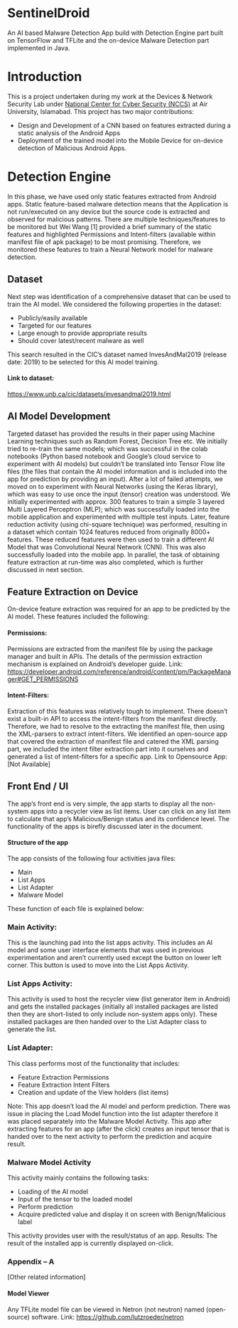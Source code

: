 # SentinelDroid

An AI based Malware Detection App build with Detection Engine part built on TensorFlow and TFLite and the on-device Malware Detection part implemented in Java.

# Introduction

This is a project undertaken during my work at the Devices & Network Security Lab under [National Center for Cyber Security (NCCS)](https://www.nccs.pk/collaborations/academic-patners/air-university-islamabad) at Air University, Islamabad. This project has two major contributions:
* Design and Development of a CNN based on features extracted during a static analysis of the Android Apps
* Deployment of the trained model into the Mobile Device for on-device detection of Malicious Android Apps.

# Detection Engine

In this phase, we have used only static features extracted from Android apps. Static feature-based malware detection means that the Application is not run/executed on any device but the source code is extracted and observed for malicious patterns. There are multiple techniques/features to be monitored but Wei Wang [1] provided a brief summary of the static features and highlighted Permissions and Intent-filters (available within manifest file of apk package) to be most promising. Therefore, we monitored these features to train a Neural Network model for malware detection.

## Dataset

Next step was identification of a comprehensive dataset that can be used to train the AI model. We considered the following properties in the dataset:

+ Publicly/easily available
+ Targeted for our features
+ Large enough to provide appropriate results
+ Should cover latest/recent malware as well

This search resulted in the CIC’s dataset named InvesAndMal2019 (release date: 2019) to be selected for this AI model training.

#### Link to dataset:

https://www.unb.ca/cic/datasets/invesandmal2019.html

## AI Model Development

Targeted dataset has provided the results in their paper using Machine Learning techniques such as Random Forest, Decision Tree etc.
We initially tried to re-train the same models; which was successful in the colab notebooks (Python based notebook and Google’s cloud service to experiment with AI models) but couldn’t be translated into Tensor Flow lite files (the files that contain the AI model information and is included into the app for prediction by providing an input). After a lot of failed attempts, we moved on to experiment with Neural Networks (using the Keras library), which was easy to use once the input (tensor) creation was understood. We initially experimented with approx. 300 features to train a simple 3 layered Multi Layered Perceptron (MLP); which was successfully loaded into the mobile application and experimented with multiple test inputs.
Later, feature reduction activity (using chi-square technique) was performed, resulting in a dataset which contain 1024 features reduced from originally 8000+ features. These reduced features were then used to train a different AI Model that was Convolutional Neural Network (CNN). This was also successfully loaded into the mobile app. In parallel, the task of obtaining feature extraction at run-time was also completed, which is further discussed in next section.

## Feature Extraction on Device

On-device feature extraction was required for an app to be predicted by the AI model. These features included the following:

#### Permissions:

Permissions are extracted from the manifest file by using the package manager and built in APIs. The details of the permission extraction mechanism is explained on Android’s developer guide.
Link:
https://developer.android.com/reference/android/content/pm/PackageManager#GET_PERMISSIONS

#### Intent-Filters:

Extraction of this features was relatively tough to implement. There doesn’t exist a built-in API to access the intent-filters from the manifest directly. Therefore, we had to resolve to the extracting the manifest file, then using the XML-parsers to extract intent-filters. We identified an open-source app that covered the extraction of manifest file and catered the XML parsing part, we included the intent filter extraction part into it ourselves and generated a list of intent-filters for a specific app.
Link to Opensource App:
[Not Available]

## Front End / UI

The app’s front end is very simple, the app starts to display all the non-system apps into a recycler view as list items. User can click on any list item to calculate that app’s Malicious/Benign status and its confidence level.
The functionality of the apps is birefly discussed later in the document.
#### Structure of the app
The app consists of the following four activities java files:

+ Main
+ List Apps
+ List Adapter
+ Malware Model

These function of each file is explained below:

### Main Activity:

This is the launching pad into the list apps activity. This includes an AI model and some user interface elements that was used in previous experimentation and aren’t currently used except the button on lower left corner. This button is used to move into the List Apps Activity.

### List Apps Activity:

This activity is used to host the recycler view (list generator item in Android) and gets the installed packages (initially all installed packages are listed then they are short-listed to only include non-system apps only). These installed packages are then handed over to the List Adapter class to generate the list.

### List Adapter:

This class performs most of the functionality that includes:

+ Feature Extraction Permissions
+ Feature Extraction Intent Filters
+ Creation and update of the View holders (list items)

Note: This app doesn’t load the AI model and perform prediction. There was issue in placing the Load Model function into the list adapter therefore it was placed separately into the Malware Model Activity.
This app after extracting features for an app (after the click) creates an input tensor that is handed over to the next activity to perform the prediction and acquire result.

### Malware Model Activity

This activity mainly contains the following tasks:

+ Loading of the AI model
+ Input of the tensor to the loaded model
+ Perform prediction
+ Acquire predicted value and display it on screen with Benign/Malicious label

This activity provides user with the result/status of an app.
Results:
The result of the installed app is currently displayed on-click.


### Appendix – A
[Other related information]
#### Model Viewer
Any TFLite model file can be viewed in Netron (not neutron) named (open-source) software.
Link:
https://github.com/lutzroeder/netron
